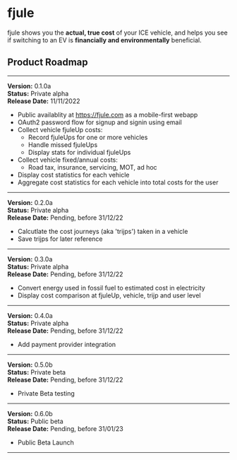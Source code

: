 # fjule

fjule shows you the **actual, true cost** of your ICE vehicle, and helps you see if switching to an EV is **financially and environmentally** beneficial.

## Product Roadmap

___

**Version:** 0.1.0a\
**Status:** Private alpha\
**Release Date:** 11/11/2022

* Public availablity at https://fjule.com as a mobile-first webapp
* OAuth2 password flow for signup and signin using email
* Collect vehicle fjuleUp costs:
  * Record fjuleUps for one or more vehicles
  * Handle missed fjuleUps
  * Display stats for individual fjuleUps
* Collect vehicle fixed/annual costs:
  * Road tax, insurance, servicing, MOT, ad hoc
* Display cost statistics for each vehicle
* Aggregate cost statistics for each vehicle into total costs
  for the user

___

**Version:** 0.2.0a\
**Status:** Private alpha\
**Release Date:** Pending, before 31/12/22

* Calcutlate the cost journeys (aka 'trijps') taken in a vehicle
* Save trijps for later reference

___

**Version:** 0.3.0a\
**Status:** Private alpha\
**Release Date:** Pending, before 31/12/22

* Convert energy used in fossil fuel to estimated cost in electricity
* Display cost comparison at fjuleUp, vehicle, trijp and user level

___

**Version:** 0.4.0a\
**Status:** Private alpha\
**Release Date:** Pending, before 31/12/22

* Add payment provider integration

___

**Version:** 0.5.0b\
**Status:** Private beta\
**Release Date:** Pending, before 31/12/22

* Private Beta testing

___

**Version:** 0.6.0b\
**Status:** Public beta\
**Release Date:** Pending, before 31/01/23

* Public Beta Launch

___